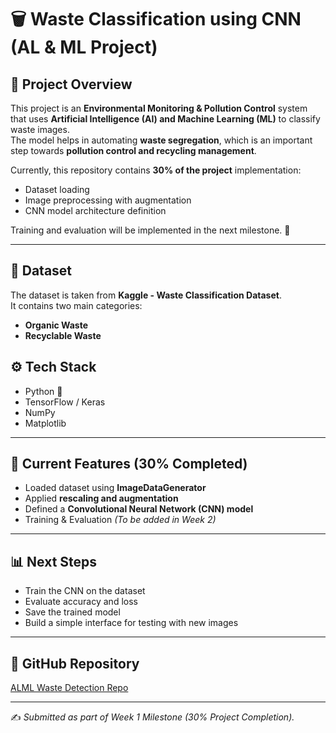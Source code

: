 # 🗑️ Waste Classification using CNN (AL & ML Project)

## 📌 Project Overview
This project is an **Environmental Monitoring & Pollution Control** system that uses **Artificial Intelligence (AI) and Machine Learning (ML)** to classify waste images.  
The model helps in automating **waste segregation**, which is an important step towards **pollution control and recycling management**.  

Currently, this repository contains **30% of the project** implementation:
- Dataset loading
- Image preprocessing with augmentation
- CNN model architecture definition  

Training and evaluation will be implemented in the next milestone. 🚀

---

## 📂 Dataset
The dataset is taken from **Kaggle - Waste Classification Dataset**.  
It contains two main categories:
- **Organic Waste**
- **Recyclable Waste**

## ⚙️ Tech Stack
- Python 🐍  
- TensorFlow / Keras  
- NumPy  
- Matplotlib  

---

## 🚀 Current Features (30% Completed)
- Loaded dataset using **ImageDataGenerator**  
-  Applied **rescaling and augmentation**  
- Defined a **Convolutional Neural Network (CNN) model**  
-  Training & Evaluation *(To be added in Week 2)*  

---

## 📊 Next Steps
- Train the CNN on the dataset  
- Evaluate accuracy and loss  
- Save the trained model  
- Build a simple interface for testing with new images  

---

## 🔗 GitHub Repository
[ALML Waste Detection Repo](https://github.com/Karishma95kale/ALML_waste_detection)

---

✍️ *Submitted as part of Week 1 Milestone (30% Project Completion).*

